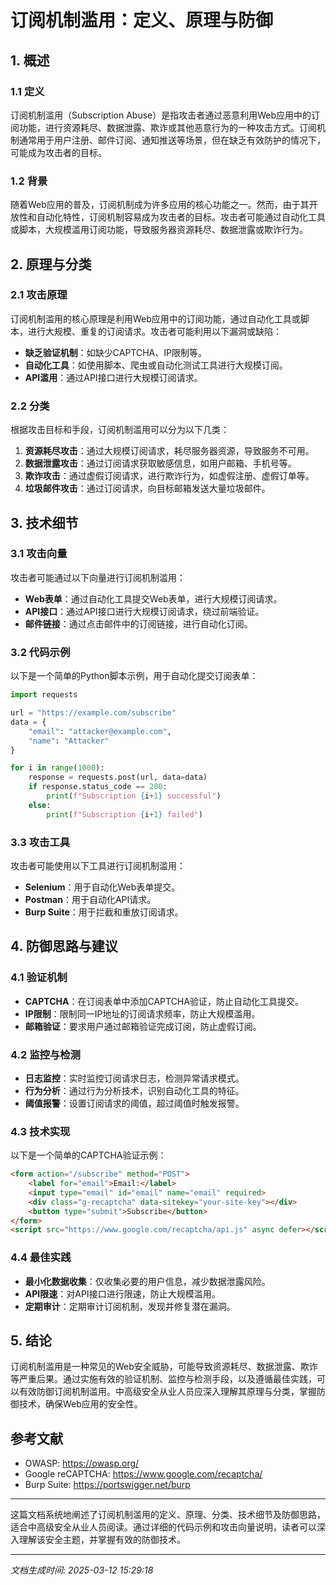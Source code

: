 # 订阅机制滥用：定义、原理与防御

## 1. 概述

### 1.1 定义
订阅机制滥用（Subscription Abuse）是指攻击者通过恶意利用Web应用中的订阅功能，进行资源耗尽、数据泄露、欺诈或其他恶意行为的一种攻击方式。订阅机制通常用于用户注册、邮件订阅、通知推送等场景，但在缺乏有效防护的情况下，可能成为攻击者的目标。

### 1.2 背景
随着Web应用的普及，订阅机制成为许多应用的核心功能之一。然而，由于其开放性和自动化特性，订阅机制容易成为攻击者的目标。攻击者可能通过自动化工具或脚本，大规模滥用订阅功能，导致服务器资源耗尽、数据泄露或欺诈行为。

## 2. 原理与分类

### 2.1 攻击原理
订阅机制滥用的核心原理是利用Web应用中的订阅功能，通过自动化工具或脚本，进行大规模、重复的订阅请求。攻击者可能利用以下漏洞或缺陷：
- **缺乏验证机制**：如缺少CAPTCHA、IP限制等。
- **自动化工具**：如使用脚本、爬虫或自动化测试工具进行大规模订阅。
- **API滥用**：通过API接口进行大规模订阅请求。

### 2.2 分类
根据攻击目标和手段，订阅机制滥用可以分为以下几类：
1. **资源耗尽攻击**：通过大规模订阅请求，耗尽服务器资源，导致服务不可用。
2. **数据泄露攻击**：通过订阅请求获取敏感信息，如用户邮箱、手机号等。
3. **欺诈攻击**：通过虚假订阅请求，进行欺诈行为，如虚假注册、虚假订单等。
4. **垃圾邮件攻击**：通过订阅请求，向目标邮箱发送大量垃圾邮件。

## 3. 技术细节

### 3.1 攻击向量
攻击者可能通过以下向量进行订阅机制滥用：
- **Web表单**：通过自动化工具提交Web表单，进行大规模订阅请求。
- **API接口**：通过API接口进行大规模订阅请求，绕过前端验证。
- **邮件链接**：通过点击邮件中的订阅链接，进行自动化订阅。

### 3.2 代码示例
以下是一个简单的Python脚本示例，用于自动化提交订阅表单：

```python
import requests

url = "https://example.com/subscribe"
data = {
    "email": "attacker@example.com",
    "name": "Attacker"
}

for i in range(1000):
    response = requests.post(url, data=data)
    if response.status_code == 200:
        print(f"Subscription {i+1} successful")
    else:
        print(f"Subscription {i+1} failed")
```

### 3.3 攻击工具
攻击者可能使用以下工具进行订阅机制滥用：
- **Selenium**：用于自动化Web表单提交。
- **Postman**：用于自动化API请求。
- **Burp Suite**：用于拦截和重放订阅请求。

## 4. 防御思路与建议

### 4.1 验证机制
- **CAPTCHA**：在订阅表单中添加CAPTCHA验证，防止自动化工具提交。
- **IP限制**：限制同一IP地址的订阅请求频率，防止大规模滥用。
- **邮箱验证**：要求用户通过邮箱验证完成订阅，防止虚假订阅。

### 4.2 监控与检测
- **日志监控**：实时监控订阅请求日志，检测异常请求模式。
- **行为分析**：通过行为分析技术，识别自动化工具的特征。
- **阈值报警**：设置订阅请求的阈值，超过阈值时触发报警。

### 4.3 技术实现
以下是一个简单的CAPTCHA验证示例：

```html
<form action="/subscribe" method="POST">
    <label for="email">Email:</label>
    <input type="email" id="email" name="email" required>
    <div class="g-recaptcha" data-sitekey="your-site-key"></div>
    <button type="submit">Subscribe</button>
</form>
<script src="https://www.google.com/recaptcha/api.js" async defer></script>
```

### 4.4 最佳实践
- **最小化数据收集**：仅收集必要的用户信息，减少数据泄露风险。
- **API限速**：对API接口进行限速，防止大规模滥用。
- **定期审计**：定期审计订阅机制，发现并修复潜在漏洞。

## 5. 结论

订阅机制滥用是一种常见的Web安全威胁，可能导致资源耗尽、数据泄露、欺诈等严重后果。通过实施有效的验证机制、监控与检测手段，以及遵循最佳实践，可以有效防御订阅机制滥用。中高级安全从业人员应深入理解其原理与分类，掌握防御技术，确保Web应用的安全性。

## 参考文献
- OWASP: https://owasp.org/
- Google reCAPTCHA: https://www.google.com/recaptcha/
- Burp Suite: https://portswigger.net/burp

---

这篇文档系统地阐述了订阅机制滥用的定义、原理、分类、技术细节及防御思路，适合中高级安全从业人员阅读。通过详细的代码示例和攻击向量说明，读者可以深入理解该安全主题，并掌握有效的防御技术。

---

*文档生成时间: 2025-03-12 15:29:18*
